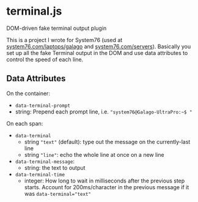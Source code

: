 # terminal.js
DOM-driven fake terminal output plugin

This is a project I wrote for System76 (used at [system76.com/laptops/galago](https://system76.com/laptops/galago) and [system76.com/servers](https://system76.com/servers)). Basically you set up all the fake Terminal output in the DOM and use data attributes to control the speed of each line.

## Data Attributes

On the container:

* `data-terminal-prompt`
 * string: Prepend each prompt line, i.e. `"system76@Galago-UltraPro:~$ "`

On each span:

* `data-terminal`
  * string `"text"` (default): type out the message on the currently-last line
  * string `"line"`: echo the whole line at once on a new line
* `data-terminal-message`: 
  * string: the text to output
* `data-terminal-time`
  * integer: How long to wait in milliseconds after the previous step starts. Account for 200ms/character in the previous message if it was `data-terminal="text"`
